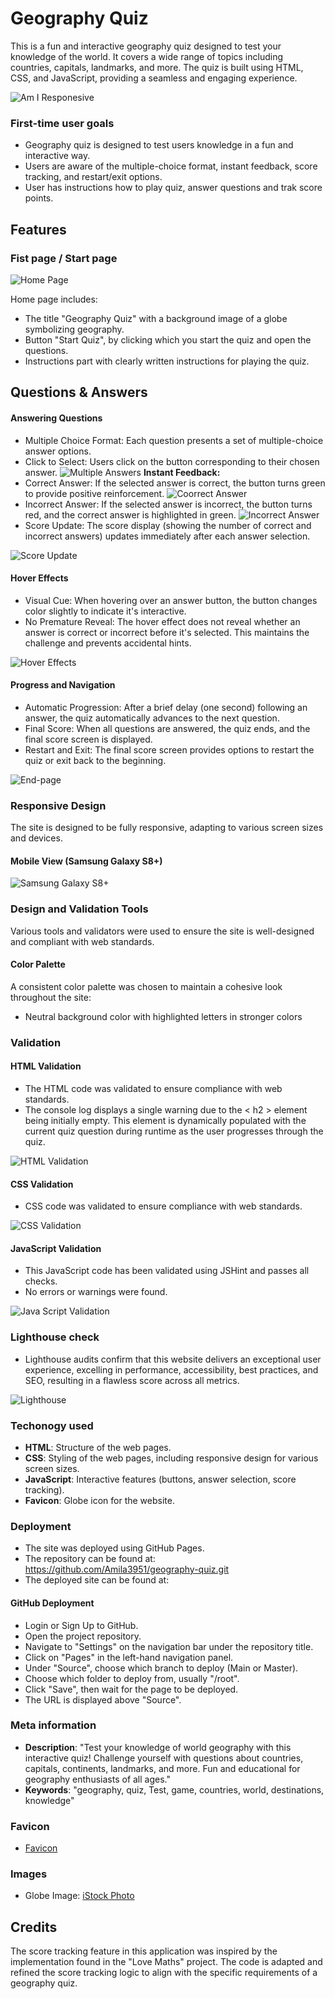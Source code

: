 # Geography Quiz

This is a fun and interactive geography quiz designed to test your knowledge of the world. It covers a wide range of topics including countries, capitals, landmarks, and more. The quiz is built using HTML, CSS, and JavaScript, providing a seamless and engaging experience.

![Am I Responesive](assets/images/amiresponesive.png)

### First-time user goals

- Geography quiz is designed to test users knowledge in a fun and interactive way.
- Users are aware of the multiple-choice format, instant feedback, score tracking, and restart/exit options.
- User has instructions how to play quiz, answer questions and trak score points.

## Features

### Fist page / Start page

![Home Page](assets/images/Home.page.png)

 Home page includes:
- The title "Geography Quiz" with a background image of a globe symbolizing geography.
- Button "Start Quiz", by clicking which you start the quiz and open the questions.
- Instructions part with clearly written instructions for playing the quiz.

## Questions & Answers
#### Answering Questions
- Multiple Choice Format: Each question presents a set of multiple-choice answer options.
- Click to Select: Users click on the button corresponding to their chosen answer.
![Multiple Answers](assets/images/multipleanswers.png)
**Instant Feedback:**
- Correct Answer: If the selected answer is correct, the button turns green to provide positive reinforcement.
![Coorrect Answer](assets/images/correctanswer.png)
- Incorrect Answer: If the selected answer is incorrect, the button turns red, and the correct answer is highlighted in green.
![Incorrect Answer](assets/images/inccorectanswer.png)
- Score Update: The score display (showing the number of correct and incorrect answers) updates immediately after each answer selection.

![Score Update](assets/images/score.png)

#### Hover Effects
- Visual Cue: When hovering over an answer button, the button changes color slightly to indicate it's interactive.
- No Premature Reveal: The hover effect does not reveal whether an answer is correct or incorrect before it's selected. This maintains the challenge and prevents accidental hints.

![Hover Effects](assets/images/hovereffect.png)

#### Progress and Navigation
- Automatic Progression: After a brief delay (one second) following an answer, the quiz automatically advances to the next question.
- Final Score: When all questions are answered, the quiz ends, and the final score screen is displayed.
- Restart and Exit: The final score screen provides options to restart the quiz or exit back to the beginning.

![End-page](assets/images/End-page.png)

### Responsive Design
The site is designed to be fully responsive, adapting to various screen sizes and devices.

#### Mobile View (Samsung Galaxy S8+)

![Samsung Galaxy S8+](assets/images/SamsungGalaxyS8+.png)

### Design and Validation Tools

Various tools and validators were used to ensure the site is well-designed and compliant with web standards.

#### Color Palette
A consistent color palette was chosen to maintain a cohesive look throughout the site: 
- Neutral background color with highlighted letters in stronger colors

### Validation
#### HTML Validation
- The HTML code was validated to ensure compliance with web standards.
- The console log displays a single warning due to the < h2 > element being initially empty. This element is dynamically populated with the current quiz question during runtime as the user progresses through the quiz.

![HTML Validation](assets/images/HTMLValidator.png)

#### CSS Validation
- CSS code was validated to ensure compliance with web standards.

![CSS Validation](assets/images/CSSValidator.png)

#### JavaScript Validation

 - This JavaScript code has been validated using JSHint and passes all checks.
 - No errors or warnings were found.

 ![Java Script Validation](assets/images/JSValidation.png)

### Lighthouse check

- Lighthouse audits confirm that this website delivers an exceptional user experience, excelling in performance, accessibility, best practices, and SEO, resulting in a flawless score across all metrics.

![Lighthouse](assets/images/lighthouse.png)

### Techonogy used
- **HTML**: Structure of the web pages.
- **CSS**: Styling of the web pages, including responsive design for various screen sizes.
- **JavaScript**: Interactive features (buttons, answer selection, score tracking).
- **Favicon**: Globe icon for the website.

### Deployment
- The site was deployed using GitHub Pages.
- The repository can be found at: https://github.com/Amila3951/geography-quiz.git
- The deployed site can be found at:

#### GitHub Deployment
- Login or Sign Up to GitHub.
- Open the project repository.
- Navigate to "Settings" on the navigation bar under the repository title.
- Click on "Pages" in the left-hand navigation panel.
- Under "Source", choose which branch to deploy (Main or Master).
- Choose which folder to deploy from, usually "/root".
- Click "Save", then wait for the page to be deployed.
- The URL is displayed above "Source".

### Meta information
- **Description**: "Test your knowledge of world geography with this interactive quiz! Challenge yourself with questions about countries, capitals, continents, landmarks, and more. Fun and educational for geography enthusiasts of all ages."
- **Keywords**: "geography, quiz, Test, game, countries, world, destinations, knowledge"

### Favicon
- [Favicon](https://www.flaticon.com/search?word=globe)

### Images
- Globe Image: [iStock Photo](https://www.istockphoto.com/de/fotos/world-rules)

## Credits
The score tracking feature in this application was inspired by the implementation found in the "Love Maths" project. The code is adapted and refined the score tracking logic to align with the specific requirements of a geography quiz.